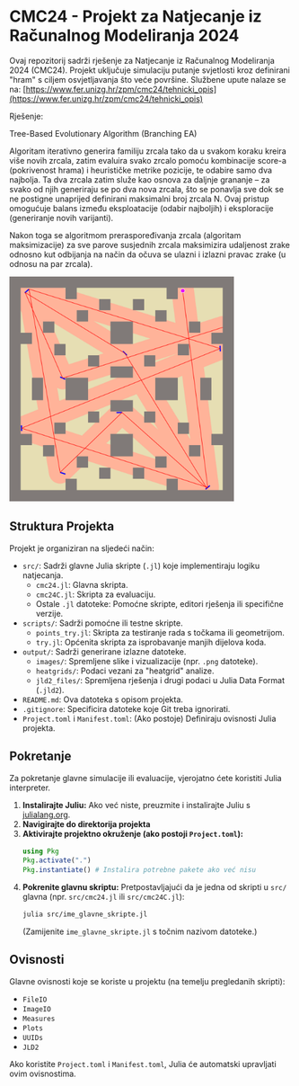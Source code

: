 # CMC24 - Projekt za Natjecanje iz Računalnog Modeliranja 2024

Ovaj repozitorij sadrži rješenje za Natjecanje iz Računalnog Modeliranja 2024 (CMC24). Projekt uključuje simulaciju putanje svjetlosti kroz definirani "hram" s ciljem osvjetljavanja što veće površine.
Službene upute nalaze se na: [https://www.fer.unizg.hr/zpm/cmc24/tehnicki_opis](https://www.fer.unizg.hr/zpm/cmc24/tehnicki_opis)

Rješenje:

Tree-Based Evolutionary Algorithm (Branching EA)

Algoritam iterativno generira familiju zrcala tako da u svakom koraku kreira više novih zrcala, zatim evaluira svako zrcalo pomoću kombinacije score-a (pokrivenost hrama) i heurističke metrike pozicije, te odabire samo dva najbolja. Ta dva zrcala zatim služe kao osnova za daljnje grananje – za svako od njih generiraju se po dva nova zrcala, što se ponavlja sve dok se ne postigne unaprijed definirani maksimalni broj zrcala N. Ovaj pristup omogućuje balans između eksploatacije (odabir najboljih) i eksploracije (generiranje novih varijanti). 

Nakon toga se algoritmom preraspoređivanja zrcala (algoritam maksimizacije) za sve parove susjednih zrcala maksimizira udaljenost zrake odnosno kut odbijanja na način da očuva se ulazni i izlazni pravac zrake (u odnosu na par zrcala).

<img src="output/images/cmc24_solution.png" alt="Rješenje" width="400"/>

## Struktura Projekta

Projekt je organiziran na sljedeći način:

*   `src/`: Sadrži glavne Julia skripte (`.jl`) koje implementiraju logiku natjecanja.
    *   `cmc24.jl`: Glavna skripta.
    *   `cmc24C.jl`: Skripta za evaluaciju.
    *   Ostale `.jl` datoteke: Pomoćne skripte, editori rješenja ili specifične verzije.
*   `scripts/`: Sadrži pomoćne ili testne skripte.
    *   `points_try.jl`: Skripta za testiranje rada s točkama ili geometrijom.
    *   `try.jl`: Općenita skripta za isprobavanje manjih dijelova koda.
*   `output/`: Sadrži generirane izlazne datoteke.
    *   `images/`: Spremljene slike i vizualizacije (npr. `.png` datoteke).
    *   `heatgrids/`: Podaci vezani za "heatgrid" analize.
    *   `jld2_files/`: Spremljena rješenja i drugi podaci u Julia Data Format (`.jld2`).
*   `README.md`: Ova datoteka s opisom projekta.
*   `.gitignore`: Specificira datoteke koje Git treba ignorirati.
*   `Project.toml` i `Manifest.toml`: (Ako postoje) Definiraju ovisnosti Julia projekta.

## Pokretanje

Za pokretanje glavne simulacije ili evaluacije, vjerojatno ćete koristiti Julia interpreter.

1.  **Instalirajte Juliu:** Ako već niste, preuzmite i instalirajte Juliu s [julialang.org](https://julialang.org/).
2.  **Navigirajte do direktorija projekta**
3.  **Aktivirajte projektno okruženje (ako postoji `Project.toml`):**
    ```julia
    using Pkg
    Pkg.activate(".")
    Pkg.instantiate() # Instalira potrebne pakete ako već nisu
    ```
4.  **Pokrenite glavnu skriptu:**
    Pretpostavljajući da je jedna od skripti u `src/` glavna (npr. `src/cmc24.jl` ili `src/cmc24C.jl`):
    ```bash
    julia src/ime_glavne_skripte.jl
    ```
    (Zamijenite `ime_glavne_skripte.jl` s točnim nazivom datoteke.)

## Ovisnosti

Glavne ovisnosti koje se koriste u projektu (na temelju pregledanih skripti):
*   `FileIO`
*   `ImageIO`
*   `Measures`
*   `Plots`
*   `UUIDs`
*   `JLD2`

Ako koristite `Project.toml` i `Manifest.toml`, Julia će automatski upravljati ovim ovisnostima.
